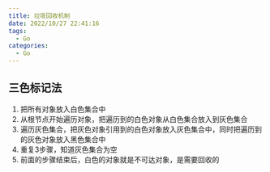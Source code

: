 ```yaml
---
title: 垃圾回收机制
date: 2022/10/27 22:41:16
tags:
  - Go
categories:
  - Go
---
```


##  三色标记法
1. 把所有对象放入白色集合中   
2. 从根节点开始遍历对象，把遍历到的白色对象从白色集合放入到灰色集合   
3. 遍历灰色集合，把灰色对象引用到的白色对象放入灰色集合中，同时把遍历到的灰色对象放入黑色集合中  
4. 重复3步骤，知道灰色集合为空
5. 前面的步骤结束后，白色的对象就是不可达对象，是需要回收的


